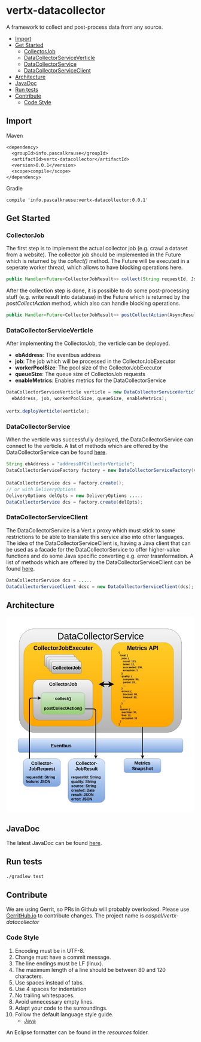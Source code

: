 # vertx-datacollector

A framework to collect and post-process data from any source.

* [Import](#import)
* [Get Started](#get-started)
  * [CollectorJob](#collectorjob)
  * [DataCollectorServiceVerticle](#datacollectorserviceverticle)
  * [DataCollectorService](#datacollectorservice)
  * [DataCollectorServiceClient](#datacollectorserviceclient)
* [Architecture](#architecture)
* [JavaDoc](#javadoc)
* [Run tests](#run-tests)
* [Contribute](#contribute)
  * [Code Style](#code-style)

## Import

Maven

```
<dependency>
  <groupId>info.pascalkrause</groupId>
  <artifactId>vertx-datacollector</artifactId>
  <version>0.0.1</version>
  <scope>compile</scope>
</dependency>
```

Gradle

```Gradle
compile 'info.pascalkrause:vertx-datacollector:0.0.1'
```

## Get Started

### CollectorJob

The first step is to implement the actual collector job (e.g. crawl a dataset from a website). The collector job should
be implemented in the Future which is returned by the _collect()_ method. The Future will be executed in a seperate
worker thread, which allows to have blocking operations here.

```Java
public Handler<Future<CollectorJobResult>> collect(String requestId, JsonObject feature);
```

After the collection step is done, it is possible to do some post-processing stuff (e.g. write result into database)
in the Future which is returned by the _postCollectAction_ method, which also can handle blocking operations.

```Java
public Handler<Future<CollectorJobResult>> postCollectAction(AsyncResult<CollectorJobResult> result);
```

### DataCollectorServiceVerticle

After implementing the CollectorJob, the verticle can be deployed.

* **ebAddress**: The eventbus address
* **job**: The job which will be processed in the CollectorJobExecutor
* **workerPoolSize**: The pool size of the CollectorJobExecutor
* **queueSize**: The queue size of CollectorJob requests
* **enableMetrics**: Enables metrics for the DataCollectorService

```Java
DataCollectorServiceVerticle verticle = new DataCollectorServiceVerticle(
  ebAddress, job, workerPoolSize, queueSize, enableMetrics);

vertx.deployVerticle(verticle);
```

### DataCollectorService

When the verticle was successfully deployed, the DataCollectorService can connect to the verticle. A list of
methods which are offered by the DataCollectorService can be found
[here](https://caspal.github.io/vertx-datacollector/info/pascalkrause/vertx/datacollector/service/DataCollectorService.html).

```Java
String ebAddress = "addressOfCollectorVerticle";
DataCollectorServiceFactory factory = new DataCollectorServiceFactory(vertx, ebAddress);

DataCollectorService dcs = factory.create();
// or with DeliveryOptions
DeliveryOptions delOpts = new DeliveryOptions .....
DataCollectorService dcs = factory.create(delOpts);
```

### DataCollectorServiceClient

The DataCollectorService is a Vert.x proxy which must stick to some restrictions to be able to translate this service
also into other languages. The idea of the DataCollectorServiceClient is, having a Java client that can be used as a
facade for the DataCollectorService to offer higher-value functions and do some Java specific converting e.g.
error trasnformation. A list of methods which are offered by the DataCollectorServiceClient can be found
[here](https://caspal.github.io/vertx-datacollector/info/pascalkrause/vertx/datacollector/client/DataCollectorServiceClient.html).

```Java
DataCollectorService dcs = .....
DataCollectorServiceClient dcsc = new DataCollectorServiceClient(dcs);
```

## Architecture

![alt text](resources/architecture.jpg)

## JavaDoc

The latest JavaDoc can be found [here](https://caspal.github.io/vertx-datacollector/index.html).

## Run tests

```Bash
./gradlew test
```

## Contribute

We are using Gerrit, so PRs in Github will probably overlooked. Please use [GerritHub.io](https://review.gerrithub.io)
to contribute changes. The project name is _caspal/vertx-datacollector_

### Code Style

1. Encoding must be in UTF-8.
2. Change must have a commit message.
3. The line endings must be LF (linux).
4. The maximum length of a line should be between 80 and 120 characters.
5. Use spaces instead of tabs.
6. Use 4 spaces for indentation
7. No trailing whitespaces.
8. Avoid unnecessary empty lines.
9. Adapt your code to the surroundings.
10. Follow the default language style guide.
    * [Java](http://www.oracle.com/technetwork/java/codeconventions-150003.pdf)

An Eclipse formatter can be found in the _resources_ folder.

